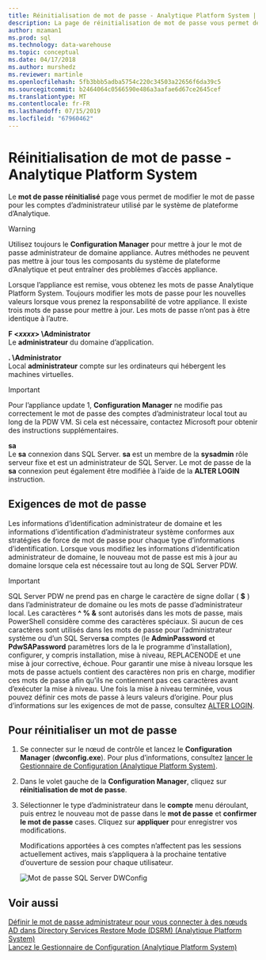 ```yaml
---
title: Réinitialisation de mot de passe - Analytique Platform System | Microsoft Docs
description: La page de réinitialisation de mot de passe vous permet de modifier le mot de passe pour les comptes d’administrateur utilisé par le système de plateforme d’Analytique.
author: mzaman1
ms.prod: sql
ms.technology: data-warehouse
ms.topic: conceptual
ms.date: 04/17/2018
ms.author: murshedz
ms.reviewer: martinle
ms.openlocfilehash: 5fb3bbb5adba5754c220c34503a22656f6da39c5
ms.sourcegitcommit: b2464064c0566590e486a3aafae6d67ce2645cef
ms.translationtype: MT
ms.contentlocale: fr-FR
ms.lasthandoff: 07/15/2019
ms.locfileid: "67960462"
---
```

# <a name="password-reset---analytics-platform-system"></a>Réinitialisation de mot de passe - Analytique Platform System
Le **mot de passe réinitialisé** page vous permet de modifier le mot de passe pour les comptes d’administrateur utilisé par le système de plateforme d’Analytique.  
  
> [!WARNING]  
> Utilisez toujours le **Configuration Manager** pour mettre à jour le mot de passe administrateur de domaine appliance. Autres méthodes ne peuvent pas mettre à jour tous les composants du système de plateforme d’Analytique et peut entraîner des problèmes d’accès appliance.  
  
Lorsque l’appliance est remise, vous obtenez les mots de passe Analytique Platform System. Toujours modifier les mots de passe pour les nouvelles valeurs lorsque vous prenez la responsabilité de votre appliance. Il existe trois mots de passe pour mettre à jour. Les mots de passe n’ont pas à être identique à l’autre.  
  
**F <*xxxx*> \Administrator**  
Le **administrateur** du domaine d’application.  
  
**. \Administrator**  
Local **administrateur** compte sur les ordinateurs qui hébergent les machines virtuelles.  
  
> [!IMPORTANT]  
> Pour l’appliance update 1, **Configuration Manager** ne modifie pas correctement le mot de passe des comptes d’administrateur local tout au long de la PDW VM. Si cela est nécessaire, contactez Microsoft pour obtenir des instructions supplémentaires.  
  
**sa**  
Le **sa** connexion dans SQL Server. **sa** est un membre de la **sysadmin** rôle serveur fixe et est un administrateur de SQL Server. Le mot de passe de la **sa** connexion peut également être modifiée à l’aide de la **ALTER LOGIN** instruction.  
  
## <a name="password-requirements"></a>Exigences de mot de passe  
Les informations d’identification administrateur de domaine et les informations d’identification d’administrateur système conformes aux stratégies de force de mot de passe pour chaque type d’informations d’identification. Lorsque vous modifiez les informations d’identification administrateur de domaine, le nouveau mot de passe est mis à jour au domaine lorsque cela est nécessaire tout au long de SQL Server PDW.  
  
> [!IMPORTANT]  
> SQL Server PDW ne prend pas en charge le caractère de signe dollar ( **$** ) dans l’administrateur de domaine ou les mots de passe d’administrateur local. Les caractères **^ % &** sont autorisés dans les mots de passe, mais PowerShell considère comme des caractères spéciaux. Si aucun de ces caractères sont utilisés dans les mots de passe pour l’administrateur système ou d’un SQL Server**sa** comptes (le **AdminPassword** et **PdwSAPassword** paramètres lors de la le programme d’installation), configurer, y compris installation, mise à niveau, REPLACENODE et une mise à jour corrective, échoue. Pour garantir une mise à niveau lorsque les mots de passe actuels contient des caractères non pris en charge, modifier ces mots de passe afin qu’ils ne contiennent pas ces caractères avant d’exécuter la mise à niveau. Une fois la mise à niveau terminée, vous pouvez définir ces mots de passe à leurs valeurs d’origine. Pour plus d’informations sur les exigences de mot de passe, consultez [ALTER LOGIN](../t-sql/statements/alter-login-transact-sql.md).  
  
## <a name="to-reset-a-password"></a>Pour réinitialiser un mot de passe  
  
1.  Se connecter sur le nœud de contrôle et lancez le **Configuration Manager** (**dwconfig.exe**). Pour plus d’informations, consultez [lancer le Gestionnaire de Configuration &#40;Analytique Platform System&#41;](launch-the-configuration-manager.md).  
  
2.  Dans le volet gauche de la **Configuration Manager**, cliquez sur **réinitialisation de mot de passe**.  
  
3.  Sélectionner le type d’administrateur dans le **compte** menu déroulant, puis entrez le nouveau mot de passe dans le **mot de passe** et **confirmer le mot de passe** cases. Cliquez sur **appliquer** pour enregistrer vos modifications.  
  
    Modifications apportées à ces comptes n’affectent pas les sessions actuellement actives, mais s’appliquera à la prochaine tentative d’ouverture de session pour chaque utilisateur.  
  
    ![Mot de passe SQL Server DWConfig](./media/password-reset/SQL_Server_PDW_DWConfig_TopPW.png "SQL_Server_PDW_DWConfig_TopPW")  
  
## <a name="see-also"></a>Voir aussi  
[Définir le mot de passe administrateur pour vous connecter à des nœuds AD dans Directory Services Restore Mode &#40;DSRM&#41; &#40;Analytique Platform System&#41;](set-admin-password-for-logging-on-to-ad-nodes-in-directory-services-restore-mode.md)  
[Lancez le Gestionnaire de Configuration &#40;Analytique Platform System&#41;](launch-the-configuration-manager.md)  
  
